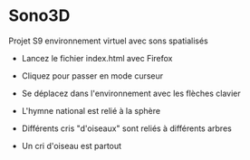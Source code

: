 # Sono3D
Projet S9 environnement virtuel avec sons spatialisés

- Lancez le fichier index.html avec Firefox

- Cliquez pour passer en mode curseur

- Se déplacez dans l'environnement avec les flèches clavier

- L'hymne national est relié à la sphère

- Différents cris "d'oiseaux" sont reliés à différents arbres

- Un cri d'oiseau est partout

